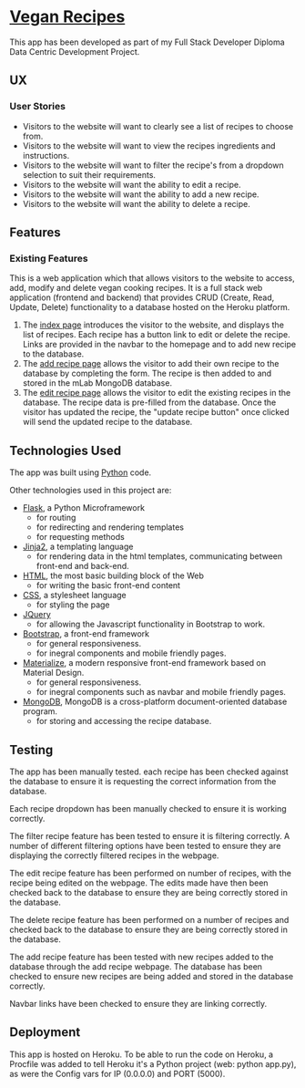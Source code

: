 # [Vegan Recipes](https://cookbook-jw.herokuapp.com/)

This app has been developed as part of my Full Stack Developer Diploma Data Centric Development Project.

## UX

### User Stories

- Visitors to the website will want to clearly see a list of recipes to choose from.
- Visitors to the website will want to view the recipes ingredients and instructions.
- Visitors to the website will want to filter the recipe's from a dropdown selection to suit their requirements.
- Visitors to the website will want the ability to edit a recipe.
- Visitors to the website will want the ability to add a new recipe.
- Visitors to the website will want the ability to delete a recipe.

## Features

### Existing Features

This is a web application which that allows visitors to the website to access, add, modify and delete vegan cooking recipes. It is a full stack web application (frontend and backend) that provides CRUD (Create, Read, Update, Delete) functionality to a database hosted on the Heroku platform.
1. The [index page](templates/index.html) introduces the visitor to the website, and displays the list of recipes. Each recipe has a button link to edit or delete the recipe. Links are provided in the navbar to the homepage and to add new recipe to the database.
1. The [add recipe page](templates/addrecipe.html) allows the visitor to add their own recipe to the database by completing the form. The recipe is then added to and stored in the mLab MongoDB database.
1. The [edit recipe page](templates/editrecipe.html) allows the visitor to edit the existing recipes in the database. The recipe data is pre-filled from the database. Once the visitor has updated the recipe, the "update recipe button" once clicked will send the updated recipe to the database.

## Technologies Used

The app was built using [Python](https://www.python.org/) code.

Other technologies used in this project are:

- [Flask](http://flask.pocoo.org/), a Python Microframework
  - for routing
  - for redirecting and rendering templates
  - for requesting methods
- [Jinja2](http://jinja.pocoo.org/docs/2.10/), a templating language
  - for rendering data in the html templates, communicating between front-end and back-end.
- [HTML](https://developer.mozilla.org/en-US/docs/Web/HTML), the most basic building block of the Web
  - for writing the basic front-end content
- [CSS](https://developer.mozilla.org/en-US/docs/Web/CSS), a stylesheet language
  - for styling the page
- [JQuery](https://jquery.com)
  - for allowing the Javascript functionality in Bootstrap to work.
- [Bootstrap](http://getbootstrap.com/), a front-end framework
  - for general responsiveness.
  - for inegral components and mobile friendly pages. 
- [Materialize](http://archives.materializecss.com/0.100.2/), a modern responsive front-end framework based on Material Design.
  - for general responsiveness.
  - for inegral components such as navbar and mobile friendly pages.
- [MongoDB](https://mlab.com/), MongoDB is a cross-platform document-oriented database program. 
  - for storing and accessing the recipe database.

## Testing

The app has been manually tested. each recipe has been checked against the database to ensure it is requesting the correct information from the database.

Each recipe dropdown has been manually checked to ensure it is working correctly.

The filter recipe feature has been tested to ensure it is filtering correctly. A number of different filtering options have been tested to ensure they are displaying the correctly filtered recipes in the webpage.

The edit recipe feature has been performed on number of recipes, with the recipe being edited on the webpage. The edits made have then been checked back to the database to ensure they are being correctly stored in the database.

The delete recipe feature has been performed on a number of recipes and checked back to the database to ensure they are being correctly stored in the database.

The add recipe feature has been tested with new recipes added to the database through the add recipe webpage. The database has been checked to ensure new recipes are being added and stored in the database correctly. 

Navbar links have been checked to ensure they are linking correctly.

## Deployment

This app is hosted on Heroku. To be able to run the code on Heroku, a Procfile was added to tell Heroku it's a Python project (web: python app.py), as were the Config vars for IP (0.0.0.0) and PORT (5000).
